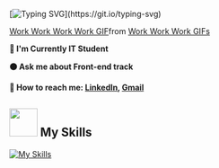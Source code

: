 [![Typing SVG](https://readme-typing-svg.herokuapp.com?font=Futura&color=F7630C&size=35&width=500&lines=Hello+There+👋;Nice+to+meet+you...)](https://git.io/typing-svg)


<div class="tenor-gif-embed" data-postid="12975466" data-share-method="host" data-aspect-ratio="1.7574" data-width="100%"><a href="https://tenor.com/view/work-work-work-work-work-sleep-repeat-sleep-work-around-the-clock-gif-12975466">Work Work Work Work GIF</a>from <a href="https://tenor.com/search/work+work+work-gifs">Work Work Work GIFs</a></div> <script type="text/javascript" async src="https://tenor.com/embed.js"></script>


**🔵 I'm Currently IT Student**   

**🟠 Ask me about Front-end track**

**🔵 How to reach me: [LinkedIn](https://www.linkedin.com/in/mohamed-lahbib-97b885257/), <a href="mailto:lahbibmed07@gmail.com" target="_blanck"> Gmail </a>**



## <img src="https://media.giphy.com/media/WUlplcMpOCEmTGBtBW/giphy.gif" width="50"> My Skills

[![My Skills](https://skillicons.dev/icons?i=angular,laravel,flutter,nodejs,vue,flutter,mongodb,mysql,javascript,typescript,html,css,scss,bootstrap,,,,c,spring,python,figma,vscode,github,netlify,matlab,heroku,bash)](https://skillicons.dev)

<br>
